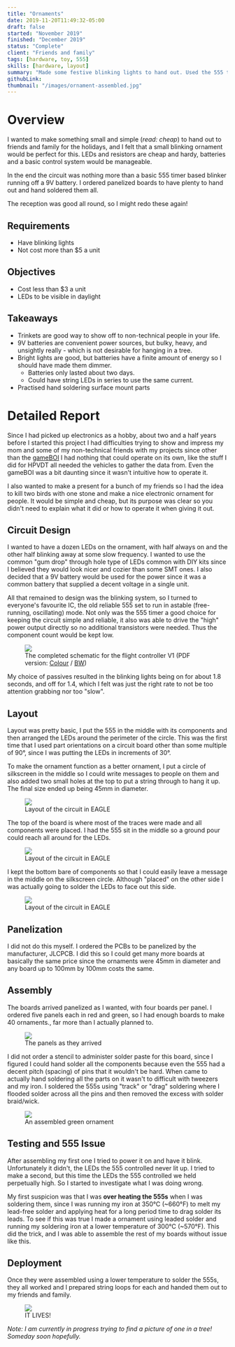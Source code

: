 ```yaml
---
title: "Ornaments"
date: 2019-11-20T11:49:32-05:00
draft: false
started: "November 2019"
finished: "December 2019"
status: "Complete"
client: "Friends and family"
tags: [hardware, toy, 555]
skills: [hardware, layout]
summary: "Made some festive blinking lights to hand out. Used the 555 timer!"
githubLink:
thumbnail: "/images/ornament-assembled.jpg"
---
```


# Overview

I wanted to make something small and simple (*read: cheap*) to hand out to friends and family for the holidays, and I felt 
that a small blinking ornament would be perfect for this. LEDs and resistors are cheap and hardy, batteries and a basic 
control system would be manageable.

In the end the circuit was nothing more than a basic 555 timer based blinker running off a 9V battery. I ordered panelized 
boards to have plenty to hand out and hand soldered them all.

The reception was good all round, so I might redo these again!

## Requirements

- Have blinking lights
- Not cost more than $5 a unit

## Objectives

- Cost less than $3 a unit
- LEDs to be visible in daylight

## Takeaways

- Trinkets are good way to show off to non-technical people in your life.
- 9V batteries are convenient power sources, but bulky, heavy, and unsightly really - which is not desirable for hanging in a tree.
- Bright lights are good, but batteries have a finite amount of energy so I should have made them dimmer. 
   - Batteries only lasted about two days.
   - Could have string LEDs in series to use the same current.
- Practised hand soldering surface mount parts

# Detailed Report

Since I had picked up electronics as a hobby, about two and a half years before I started this project I had difficulties 
trying to show and impress my mom and some of my non-technical friends with my projects since other than the [gameBOI](../gameboi/) 
I had nothing that could operate on its own, like the stuff I did for HPVDT all needed the vehicles to gather the data from. 
Even the gameBOI was a bit daunting since it wasn't intuitive how to operate it.

I also wanted to make a present for a bunch of my friends so I had the idea to kill two birds with one stone and make a nice 
electronic ornament for people. It would be simple and cheap, but its purpose was clear so you didn't need to explain what 
it did or how to operate it when giving it out.

## Circuit Design

I wanted to have a dozen LEDs on the ornament, with half always on and the other half blinking away at some slow frequency. 
I wanted to use the common "gum drop" through hole type of LEDs common with DIY kits since I believed they would look nicer 
and cozier than some SMT ones. I also decided that a 9V battery would be used for the power since it was a common battery 
that supplied a decent voltage in a single unit. 

All that remained to design was the blinking system, so I turned to everyone's favourite IC, the old reliable 555 set to run 
in astable (free-running, oscillating) mode. Not only was the 555 timer a good choice for keeping the circuit simple and 
reliable, it also was able to drive the "high" power output directly so no additional transistors were needed. Thus the 
component count would be kept low. 

<figure>
<img src="/images/ornament-schematic.svg">
<figcaption>The completed schematic for the flight controller V1 (PDF version: <a href="/pdf/ornament.pdf">Colour</a> / <a href="/pdf/ornament_BW.pdf">BW</a>)</figcaption>
</figure>

My choice of passives resulted in the blinking lights being on for about 1.8 seconds, and off for 1.4, which I felt was just 
the right rate to not be too attention grabbing nor too "slow".

## Layout

Layout was pretty basic, I put the 555 in the middle with its components and then arranged the LEDs around the perimeter of 
the circle. This was the first time that I used part orientations on a circuit board other than some multiple of 90°, since 
I was putting the LEDs in increments of 30°.

To make the ornament function as a better ornament, I put a circle of silkscreen in the middle so I could write messages to 
people on them and also added two small holes at the top to put a string through to hang it up. The final size ended up 
being 45mm in diameter.

<figure>
<img src="/images/ornament-layout-combined.png">
<figcaption>Layout of the circuit in EAGLE</figcaption>
</figure>

The top of the board is where most of the traces were made and all components were placed. I had the 555 sit in the middle 
so a ground pour could reach all around for the LEDs.

<figure>
<img src="/images/ornament-layout-top.png">
<figcaption>Layout of the circuit in EAGLE</figcaption>
</figure>

I kept the bottom bare of components so that I could easily leave a message in the middle on the silkscreen circle. Although 
"placed" on the other side I was actually going to solder the LEDs to face out this side.

<figure>
<img src="/images/ornament-layout-bottom.png">
<figcaption>Layout of the circuit in EAGLE</figcaption>
</figure>

## Panelization

I did not do this myself. I ordered the PCBs to be panelized by the manufacturer, JLCPCB. I did this so I could get many 
more boards at basically the same price since the ornaments were 45mm in diameter and any board up to 100mm by 100mm costs 
the same.

## Assembly

The boards arrived panelized as I wanted, with four boards per panel. I ordered five panels each in red and green, so I had 
enough boards to make 40 ornaments., far more than I actually planned to.

<figure>
<img src="/images/ornament-panels.jpg">
<figcaption>The panels as they arrived</figcaption>
</figure>

I did not order a stencil to administer solder paste for this board, since I figured I could hand solder all the components 
because even the 555 had a decent pitch (spacing) of pins that it wouldn't be hard. When came to actually hand soldering all 
the parts on it wasn't to difficult with tweezers and my iron. I soldered the 555s using "track" or "drag" soldering where I 
flooded solder across all the pins and then removed the excess with solder braid/wick.

<figure>
<img src="/images/ornament-assembled.jpg">
<figcaption>An assembled green ornament</figcaption>
</figure>

## Testing and 555 Issue

After assembling my first one I tried to power it on and have it blink. Unfortunately it didn't, the LEDs the 555 controlled 
never lit up. I tried to make a second, but this time the LEDs the 555 controlled we held perpetually high. So I started to 
investigate what I was doing wrong.

My first suspicion was that I was **over heating the 555s** when I was soldering them, since I was running my iron at 350°C 
(~660°F) to melt my lead-free solder and applying heat for a long period time to drag solder its leads. To see if this was 
true I made a ornament using leaded solder and running my soldering iron at a lower temperature of 300°C (~570°F). This 
did the trick, and I was able to assemble the rest of my boards without issue like this.

## Deployment

Once they were assembled using a lower temperature to solder the 555s, they all worked and I prepared string loops for each 
and handed them out to my friends and family.

<figure>
<img src="/images/ornament-blinking.gif">
<figcaption>IT LIVES!</figcaption>
</figure>


*Note: I am currently in progress trying to find a picture of one in a tree! Someday soon hopefully.*
